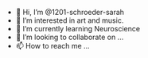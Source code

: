 - 👋 Hi, I’m @1201-schroeder-sarah
- 👀 I’m interested in art and music.
- 🌱 I’m currently learning Neuroscience
- 💞️ I’m looking to collaborate on ...
- 📫 How to reach me ...

<!---
1201-schroeder-sarah/1201-schroeder-sarah is a ✨ special ✨ repository because its `README.md` (this file) appears on your GitHub profile.
You can click the Preview link to take a look at your changes.
--->
